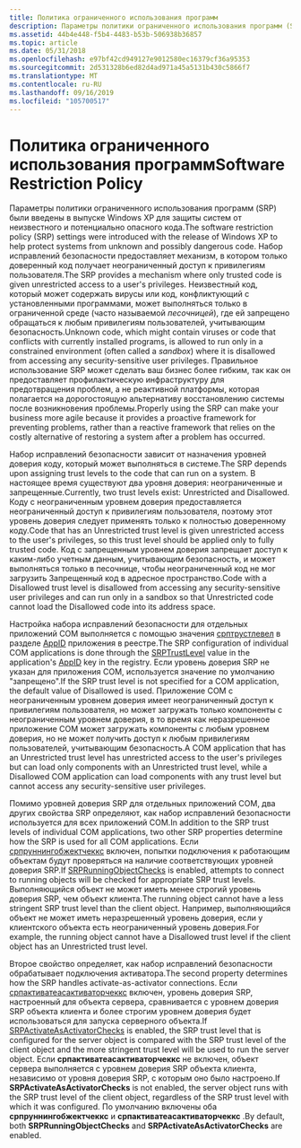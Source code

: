 ```yaml
---
title: Политика ограниченного использования программ
description: Параметры политики ограниченного использования программ (SRP) были введены в выпуске Windows XP для защиты систем от неизвестного и потенциально опасного кода.
ms.assetid: 44b4e448-f5b4-4483-b53b-506938b36857
ms.topic: article
ms.date: 05/31/2018
ms.openlocfilehash: e97bf42cd949127e9012580ec16379cf36a95353
ms.sourcegitcommit: 2d531328b6ed82d4ad971a45a5131b430c5866f7
ms.translationtype: MT
ms.contentlocale: ru-RU
ms.lasthandoff: 09/16/2019
ms.locfileid: "105700517"
---
```

# <a name="software-restriction-policy"></a><span data-ttu-id="3e6ab-103">Политика ограниченного использования программ</span><span class="sxs-lookup"><span data-stu-id="3e6ab-103">Software Restriction Policy</span></span>

<span data-ttu-id="3e6ab-104">Параметры политики ограниченного использования программ (SRP) были введены в выпуске Windows XP для защиты систем от неизвестного и потенциально опасного кода.</span><span class="sxs-lookup"><span data-stu-id="3e6ab-104">The software restriction policy (SRP) settings were introduced with the release of Windows XP to help protect systems from unknown and possibly dangerous code.</span></span> <span data-ttu-id="3e6ab-105">Набор исправлений безопасности предоставляет механизм, в котором только доверенный код получает неограниченный доступ к привилегиям пользователя.</span><span class="sxs-lookup"><span data-stu-id="3e6ab-105">The SRP provides a mechanism where only trusted code is given unrestricted access to a user's privileges.</span></span> <span data-ttu-id="3e6ab-106">Неизвестный код, который может содержать вирусы или код, конфликтующий с установленными программами, может выполняться только в ограниченной среде (часто называемой *песочницей*), где ей запрещено обращаться к любым привилегиям пользователей, учитывающим безопасность.</span><span class="sxs-lookup"><span data-stu-id="3e6ab-106">Unknown code, which might contain viruses or code that conflicts with currently installed programs, is allowed to run only in a constrained environment (often called a *sandbox*) where it is disallowed from accessing any security-sensitive user privileges.</span></span> <span data-ttu-id="3e6ab-107">Правильное использование SRP может сделать ваш бизнес более гибким, так как он предоставляет профилактическую инфраструктуру для предотвращения проблем, а не реактивной платформы, которая полагается на дорогостоящую альтернативу восстановлению системы после возникновения проблемы.</span><span class="sxs-lookup"><span data-stu-id="3e6ab-107">Properly using the SRP can make your business more agile because it provides a proactive framework for preventing problems, rather than a reactive framework that relies on the costly alternative of restoring a system after a problem has occurred.</span></span>

<span data-ttu-id="3e6ab-108">Набор исправлений безопасности зависит от назначения уровней доверия коду, который может выполняться в системе.</span><span class="sxs-lookup"><span data-stu-id="3e6ab-108">The SRP depends upon assigning trust levels to the code that can run on a system.</span></span> <span data-ttu-id="3e6ab-109">В настоящее время существуют два уровня доверия: неограниченные и запрещенные.</span><span class="sxs-lookup"><span data-stu-id="3e6ab-109">Currently, two trust levels exist: Unrestricted and Disallowed.</span></span> <span data-ttu-id="3e6ab-110">Коду с неограниченным уровнем доверия предоставляется неограниченный доступ к привилегиям пользователя, поэтому этот уровень доверия следует применять только к полностью доверенному коду.</span><span class="sxs-lookup"><span data-stu-id="3e6ab-110">Code that has an Unrestricted trust level is given unrestricted access to the user's privileges, so this trust level should be applied only to fully trusted code.</span></span> <span data-ttu-id="3e6ab-111">Код с запрещенным уровнем доверия запрещает доступ к каким-либо учетным данным, учитывающим безопасность, и может выполняться только в песочнице, чтобы неограниченный код не мог загрузить Запрещенный код в адресное пространство.</span><span class="sxs-lookup"><span data-stu-id="3e6ab-111">Code with a Disallowed trust level is disallowed from accessing any security-sensitive user privileges and can run only in a sandbox so that Unrestricted code cannot load the Disallowed code into its address space.</span></span>

<span data-ttu-id="3e6ab-112">Настройка набора исправлений безопасности для отдельных приложений COM выполняется с помощью значения [срптрустлевел](srptrustlevel.md) в разделе [AppID](appid-key.md) приложения в реестре.</span><span class="sxs-lookup"><span data-stu-id="3e6ab-112">The SRP configuration of individual COM applications is done through the [SRPTrustLevel](srptrustlevel.md) value in the application's [AppID](appid-key.md) key in the registry.</span></span> <span data-ttu-id="3e6ab-113">Если уровень доверия SRP не указан для приложения COM, используется значение по умолчанию "запрещено".</span><span class="sxs-lookup"><span data-stu-id="3e6ab-113">If the SRP trust level is not specified for a COM application, the default value of Disallowed is used.</span></span> <span data-ttu-id="3e6ab-114">Приложение COM с неограниченным уровнем доверия имеет неограниченный доступ к привилегиям пользователя, но может загружать только компоненты с неограниченным уровнем доверия, в то время как неразрешенное приложение COM может загружать компоненты с любым уровнем доверия, но не может получить доступ к любым привилегиям пользователей, учитывающим безопасность.</span><span class="sxs-lookup"><span data-stu-id="3e6ab-114">A COM application that has an Unrestricted trust level has unrestricted access to the user's privileges but can load only components with an Unrestricted trust level, while a Disallowed COM application can load components with any trust level but cannot access any security-sensitive user privileges.</span></span>

<span data-ttu-id="3e6ab-115">Помимо уровней доверия SRP для отдельных приложений COM, два других свойства SRP определяют, как набор исправлений безопасности используется для всех приложений COM.</span><span class="sxs-lookup"><span data-stu-id="3e6ab-115">In addition to the SRP trust levels of individual COM applications, two other SRP properties determine how the SRP is used for all COM applications.</span></span> <span data-ttu-id="3e6ab-116">Если [српруннингобжектчеккс](srprunningobjectchecks.md) включен, попытки подключения к работающим объектам будут проверяться на наличие соответствующих уровней доверия SRP.</span><span class="sxs-lookup"><span data-stu-id="3e6ab-116">If [SRPRunningObjectChecks](srprunningobjectchecks.md) is enabled, attempts to connect to running objects will be checked for appropriate SRP trust levels.</span></span> <span data-ttu-id="3e6ab-117">Выполняющийся объект не может иметь менее строгий уровень доверия SRP, чем объект клиента.</span><span class="sxs-lookup"><span data-stu-id="3e6ab-117">The running object cannot have a less stringent SRP trust level than the client object.</span></span> <span data-ttu-id="3e6ab-118">Например, выполняющийся объект не может иметь неразрешенный уровень доверия, если у клиентского объекта есть неограниченный уровень доверия.</span><span class="sxs-lookup"><span data-stu-id="3e6ab-118">For example, the running object cannot have a Disallowed trust level if the client object has an Unrestricted trust level.</span></span>

<span data-ttu-id="3e6ab-119">Второе свойство определяет, как набор исправлений безопасности обрабатывает подключения активатора.</span><span class="sxs-lookup"><span data-stu-id="3e6ab-119">The second property determines how the SRP handles activate-as-activator connections.</span></span> <span data-ttu-id="3e6ab-120">Если [српактиватеасактиваторчеккс](srpactivateasactivatorchecks.md) включен, уровень доверия SRP, настроенный для объекта сервера, сравнивается с уровнем доверия SRP объекта клиента и более строгим уровнем доверия будет использоваться для запуска серверного объекта.</span><span class="sxs-lookup"><span data-stu-id="3e6ab-120">If [SRPActivateAsActivatorChecks](srpactivateasactivatorchecks.md) is enabled, the SRP trust level that is configured for the server object is compared with the SRP trust level of the client object and the more stringent trust level will be used to run the server object.</span></span> <span data-ttu-id="3e6ab-121">Если **српактиватеасактиваторчеккс** не включен, объект сервера выполняется с уровнем доверия SRP объекта клиента, независимо от уровня доверия SRP, с которым оно было настроено.</span><span class="sxs-lookup"><span data-stu-id="3e6ab-121">If **SRPActivateAsActivatorChecks** is not enabled, the server object runs with the SRP trust level of the client object, regardless of the SRP trust level with which it was configured.</span></span> <span data-ttu-id="3e6ab-122">По умолчанию включены оба **српруннингобжектчеккс** и **српактиватеасактиваторчеккс** .</span><span class="sxs-lookup"><span data-stu-id="3e6ab-122">By default, both **SRPRunningObjectChecks** and **SRPActivateAsActivatorChecks** are enabled.</span></span>

 

 




